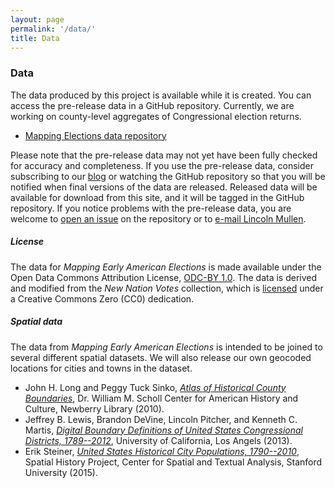 ```yaml
---
layout: page
permalink: '/data/'
title: Data
---
```


### Data

The data produced by this project is available while it is created. You can access the pre-release data in a GitHub repository. Currently, we are working on county-level aggregates of Congressional election returns.

-   [Mapping Elections data repository](https://github.com/mapping-elections/elections-data)

Please note that the pre-release data may not yet have been fully checked for accuracy and completeness. If you use the pre-release data, consider subscribing to our [blog](%7B%7Bsite.baseurl%7D%7D/blog/) or watching the GitHub repository so that you will be notified when final versions of the data are released. Released data will be available for download from this site, and it will be tagged in the GitHub repository. If you notice problems with the pre-release data, you are welcome to [open an issue](https://github.com/mapping-elections/elections-data/issues) on the repository or to [e-mail Lincoln Mullen](mailto:lincoln@lincolnmullen.com).

##### License

The data for *Mapping Early American Elections* is made available under the Open Data Commons Attribution License, [ODC-BY 1.0](https://opendatacommons.org/licenses/by/summary/). The data is derived and modified from the *New Nation Votes* collection, which is [licensed](http://elections.lib.tufts.edu/terms.html) under a Creative Commons Zero (CC0) dedication.

##### Spatial data

The data from *Mapping Early American Elections* is intended to be joined to several different spatial datasets. We will also release our own geocoded locations for cities and towns in the dataset.

-   John H. Long and Peggy Tuck Sinko, *[Atlas of Historical County Boundaries](http://publications.newberry.org/ahcbp/)*, Dr. William M. Scholl Center for American History and Culture, Newberry Library (2010).
-   Jeffrey B. Lewis, Brandon DeVine, Lincoln Pitcher, and Kenneth C. Martis, *[Digital Boundary Definitions of United States Congressional Districts, 1789--2012](http://cdmaps.polisci.ucla.edu)*, University of California, Los Angels (2013).
-   Erik Steiner, *[United States Historical City Populations, 1790--2010](https://github.com/cestastanford/historical-us-city-populations)*, Spatial History Project, Center for Spatial and Textual Analysis, Stanford University (2015).

